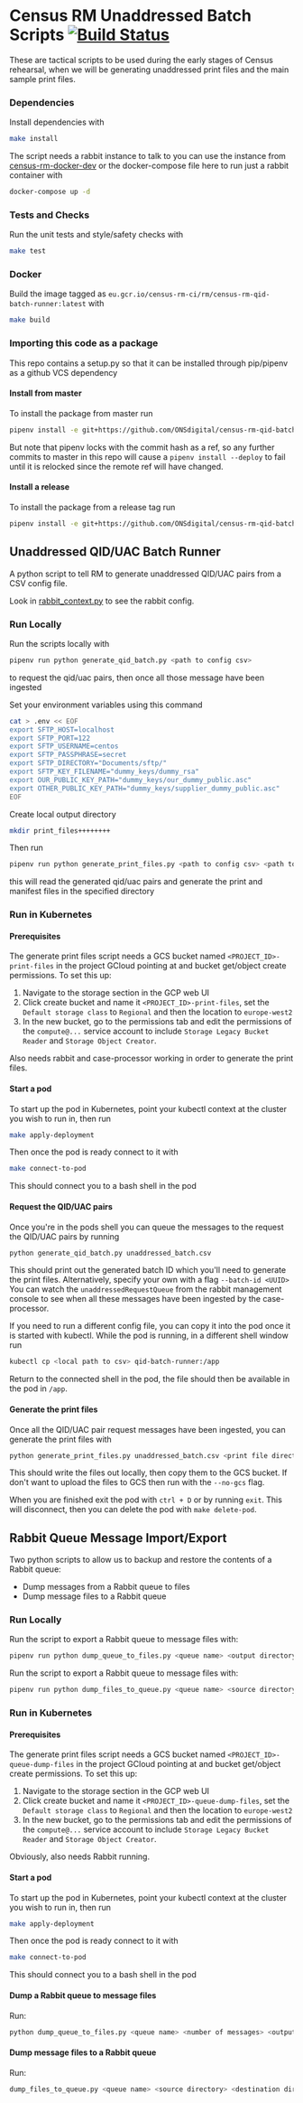 # Census RM Unaddressed Batch Scripts [![Build Status](https://travis-ci.com/ONSdigital/census-rm-qid-batch-runner.svg?branch=master)](https://travis-ci.com/ONSdigital/census-rm-qid-batch-runner)

These are tactical scripts to be used during the early stages of Census rehearsal, when we will be generating unaddressed print files and the main sample print files.

### Dependencies

Install dependencies with 
```bash
make install
```

The script needs a rabbit instance to talk to you can use the instance from [census-rm-docker-dev]() or the docker-compose file here to run just a rabbit container with

```bash
docker-compose up -d
``` 

### Tests and Checks

Run the unit tests and style/safety checks with

```bash
make test
```

### Docker
Build the image tagged as `eu.gcr.io/census-rm-ci/rm/census-rm-qid-batch-runner:latest` with
```bash
make build
```

### Importing this code as a package
This repo contains a setup.py so that it can be installed through pip/pipenv as a github VCS dependency

#### Install from master
To install the package from master run 
```bash
pipenv install -e git+https://github.com/ONSdigital/census-rm-qid-batch-runner#egg=census_rm_qid_batch_runner
```

But note that pipenv locks with the commit hash as a ref, so any further commits to master in this repo will cause a `pipenv install --deploy` to fail until it is relocked since the remote ref will have changed.

#### Install a release
To install the package from a release tag run 
```bash
pipenv install -e git+https://github.com/ONSdigital/census-rm-qid-batch-runner@<RELEASE TAG>#egg=census_rm_qid_batch_runner
```

## Unaddressed QID/UAC Batch Runner

A python script to tell RM to generate unaddressed QID/UAC pairs from a CSV config file.

Look in [rabbit_context.py](/rabbit_context.py) to see the rabbit config.

### Run Locally
Run the scripts locally with

```bash
pipenv run python generate_qid_batch.py <path to config csv>
```

to request the qid/uac pairs, then once all those message have been ingested

Set your environment variables using this command
```bash
cat > .env << EOF
export SFTP_HOST=localhost
export SFTP_PORT=122
export SFTP_USERNAME=centos
export SFTP_PASSPHRASE=secret
export SFTP_DIRECTORY="Documents/sftp/"
export SFTP_KEY_FILENAME="dummy_keys/dummy_rsa"
export OUR_PUBLIC_KEY_PATH="dummy_keys/our_dummy_public.asc"
export OTHER_PUBLIC_KEY_PATH="dummy_keys/supplier_dummy_public.asc"
EOF
```
Create local output directory
```bash
mkdir print_files++++++++
```

Then run
```bash
pipenv run python generate_print_files.py <path to config csv> <path to output directory> <batch ID> --no-gcs
```

this will read the generated qid/uac pairs and generate the print and manifest files in the specified directory

### Run in Kubernetes

#### Prerequisites
The generate print files script needs a GCS bucket named `<PROJECT_ID>-print-files` in the project GCloud pointing at and bucket get/object create permissions.
To set this up:

1. Navigate to the storage section in the GCP web UI
1. Click create bucket and name it `<PROJECT_ID>-print-files`, set the `Default storage class` to `Regional` and then the location to `europe-west2`
1. In the new bucket, go to the permissions tab and edit the permissions of the `compute@...` service account to include `Storage Legacy Bucket Reader` and `Storage Object Creator`.

Also needs rabbit and case-processor working in order to generate the print files.

#### Start a pod
To start up the pod in Kubernetes, point your kubectl context at the cluster you wish to run in, then run
```bash
make apply-deployment
```

Then once the pod is ready connect to it with
```bash
make connect-to-pod
```
This should connect you to a bash shell in the pod

#### Request the QID/UAC pairs
Once you're in the pods shell you can queue the messages to the request the QID/UAC pairs by running
```bash
python generate_qid_batch.py unaddressed_batch.csv
```

This should print out the generated batch ID which you'll need to generate the print files. Alternatively, specify your own with a flag `--batch-id <UUID>`
You can watch the `unaddressedRequestQueue` from the rabbit management console to see when all these messages have been ingested by the case-processor.

If you need to run a different config file, you can copy it into the pod once it is started with kubectl. 
While the pod is running, in a different shell window run
```bash
kubectl cp <local path to csv> qid-batch-runner:/app
```

Return to the connected shell in the pod, the file should then be available in the pod in `/app`.

#### Generate the print files
Once all the QID/UAC pair request messages have been ingested, you can generate the print files with
```bash
python generate_print_files.py unaddressed_batch.csv <print file directory path> <batch ID>
```

This should write the files out locally, then copy them to the GCS bucket.
If don't want to upload the files to GCS then run with the `--no-gcs` flag.

When you are finished exit the pod with `ctrl + D` or by running `exit`. This will disconnect, then you can delete the pod with `make delete-pod`.


## Rabbit Queue Message Import/Export

Two python scripts to allow us to backup and restore the contents of a Rabbit queue:
- Dump messages from a Rabbit queue to files
- Dump message files to a Rabbit queue

### Run Locally
Run the script to export a Rabbit queue to message files with:
```bash
pipenv run python dump_queue_to_files.py <queue name> <output directory> --no-gcs
```

Run the script to export a Rabbit queue to message files with:
```bash
pipenv run python dump_files_to_queue.py <queue name> <source directory> <destination directory>
```

### Run in Kubernetes

#### Prerequisites
The generate print files script needs a GCS bucket named `<PROJECT_ID>-queue-dump-files` in the project GCloud pointing at and bucket get/object create permissions.
To set this up:

1. Navigate to the storage section in the GCP web UI
1. Click create bucket and name it `<PROJECT_ID>-queue-dump-files`, set the `Default storage class` to `Regional` and then the location to `europe-west2`
1. In the new bucket, go to the permissions tab and edit the permissions of the `compute@...` service account to include `Storage Legacy Bucket Reader` and `Storage Object Creator`.

Obviously, also needs Rabbit running.

#### Start a pod
To start up the pod in Kubernetes, point your kubectl context at the cluster you wish to run in, then run
```bash
make apply-deployment
```

Then once the pod is ready connect to it with
```bash
make connect-to-pod
```
This should connect you to a bash shell in the pod

#### Dump a Rabbit queue to message files
Run:
```bash
python dump_queue_to_files.py <queue name> <number of messages> <output directory>
```

#### Dump message files to a Rabbit queue
Run:
```bash
dump_files_to_queue.py <queue name> <source directory> <destination directory>
```



